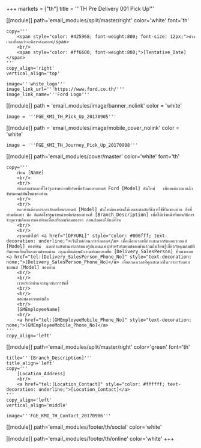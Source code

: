 +++
markets = ["th"]
title = '''TH Pre Delivery 001 Pick Up'''

[[module]]
path='email_modules/split/master/right'
color='white'
font='th'

	copy='''
		<span style="color: #425968; font-weight:800; font-size: 12px;">ช่วงเวลาที่คาดว่าจะมีการส่งมอบ</span>
		<br/>
		<span style="color: #ff6600; font-weight:800;">[Tentative_Date]</span>
	'''
	copy_align='right'
	vertical_align='top'

	image='''white_logo'''
	image_link_url='''https://www.ford.co.th/'''
	image_link_name='''Ford Logo'''

[[module]]
path = 'email_modules/image/banner_nolink'
color = 'white'

	image = '''FGE_KMI_TH_Pick_Up_20170905'''

[[module]]
path = 'email_modules/image/mobile_cover_nolink'
color = 'white'

	image = '''FGE_KMI_TH_Journey_Pick_Up_20170908'''

[[module]]
path='email_modules/cover/master'
color='white'
font='th'

	copy='''
		เรียน [Name]
		<br/>
		<br/>
		ท่านสามารถมาที่โชว์รูมจำหน่ายฟอร์ดเพื่อรับมอบรถยนต์ Ford [Model] คันใหม่   เพียงแค่แวะมาแล้วขับรถยนต์คันใหม่ของท่าน
		<br/>
		<br/>
		หากท่านต้องการการจัดเตรียมรถยนต์ [Model] คันใหม่ของท่านให้เหมาะสมกับวิธีการใช้ชีวิตของท่าน สิ่งที่ท่านต้องทำ คือ ติดต่อโชว์รูมจำหน่ายฟอร์ดของท่านที่ [Branch_Description] เพื่อให้เจ้าหน้าที่สอนวิธีการระบุความต้องการของท่านเพื่อเตรียมพร้อมของรถ ก่อนส่งมอบให้แด่ท่าน 
		<br/>
		<br/>
		กรุณาเข้าไปที่ <a href="[DFYURL]" style="color: #006fff; text-decoration: underline;">เว็บไซต์ก่อนการส่งมอบ</a> เพื่อเลือกเวลาที่ท่านสะดวกรับมอบรถยนต์ [Model] ของท่าน  และท่านยังสามารถกำหนดรูปแบบเฉพาะสำหรับรถยนต์ของท่านรวมถึงเรียนรู้เกี่ยวกับคุณสมบัติอันยอดเยี่ยมในรถยนต์ของท่าน กรุณาติดต่อพนักงานส่งมอบรถชื่อ [Delivery_SalesPerson] ที่หมายเลข <a href="tel:[Delivery_SalesPerson_Phone_No]" style="text-decoration: none;">[Delivery_SalesPerson_Phone_No]</a> เพื่อตกลงเวลาที่คุณสะดวกในการมารับมอบรถยนต์ [Model] ของท่าน 
		<br/>
		<br/>
		เราหวังว่าท่านจะสนุกกับการขับขี่
		<br/>
		<br/>
		ขอแสดงความนับถือ
		<br/>
		[GMEmployeeName]
		<br/>
		<a href="tel:[GMEmployeeMobile_Phone_No]" style="text-decoration: none;">[GMEmployeeMobile_Phone_No]</a>
	'''
	copy_align='left'

[[module]]
path='email_modules/split/master/right'
color='green'
font='th'

	title='''[Branch_Description]'''
	title_align='left'
	copy='''
		[Location_Address]
		<br/>
		<a href="tel:[Location_Contact]" style="color: #ffffff; text-decoration: underline;">[Location_Contact]</a>
	'''
	copy_align='left'
	vertical_align='middle'

	image='''FGE_KMI_TH_Contact_20170906'''

[[module]]
path='email_modules/footer/th/social'
color='white'

[[module]]
path='email_modules/footer/th/online'
color='white'
+++